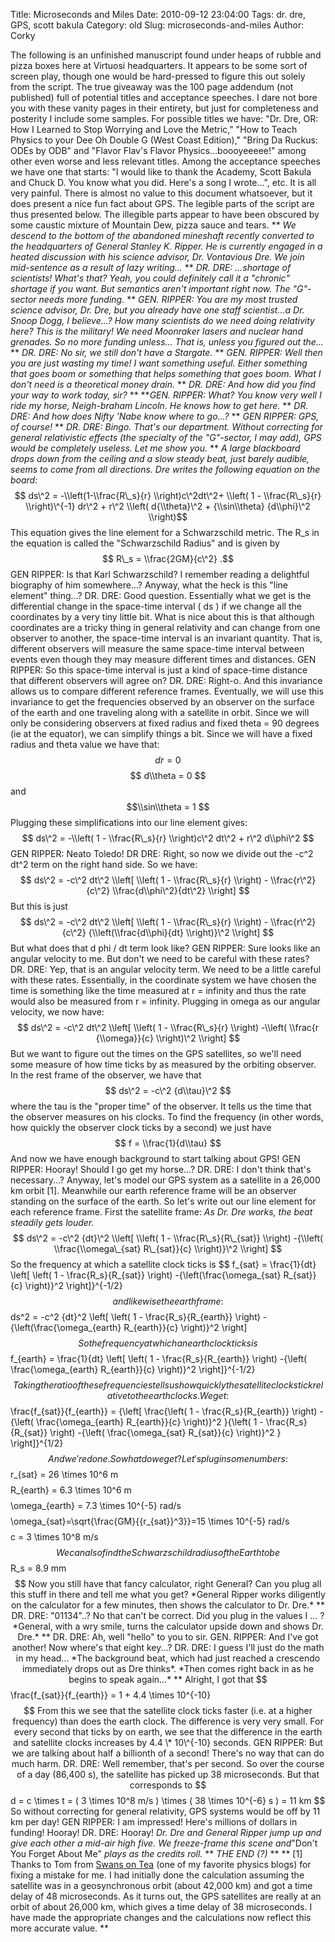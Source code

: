Title: Microseconds and Miles
Date: 2010-09-12 23:04:00
Tags: dr. dre, GPS, scott bakula
Category: old
Slug: microseconds-and-miles
Author: Corky


The following is an unfinished manuscript found under heaps of rubble
and pizza boxes here at Virtuosi headquarters. It appears to be some
sort of screen play, though one would be hard-pressed to figure this out
solely from the script. The true giveaway was the 100 page addendum (not
published) full of potential titles and acceptance speeches. I dare not
bore you with these vanity pages in their entirety, but just for
completeness and posterity I include some samples.
For possible titles we have: "Dr. Dre, OR: How I Learned to Stop
Worrying and Love the Metric," "How to Teach Physics to your Dee Oh
Double G (West Coast Edition)," "Bring Da Ruckus: ODEs by ODB" and
"Flavor Flav's Flavor Physics...boooyeeeee!" among other even worse and
less relevant titles.
Among the acceptance speeches we have one that starts: "I would like to
thank the Academy, Scott Bakula and Chuck D. You know what you did.
Here's a song I wrote...", etc. It is all very painful.
There is almost no value to this document whatsoever, but it does
present a nice fun fact about GPS. The legible parts of the script are
thus presented below. The illegible parts appear to have been obscured
by some caustic mixture of Mountain Dew, pizza sauce and tears. ** *We
descend to the bottom of the abandoned mineshaft recently converted to
the headquarters of General Stanley K. Ripper. He is currently engaged
in a heated discussion with his science advisor, Dr. Vontavious Dre. We
join mid-sentence as a result of lazy writing...*
**
*DR. DRE: ...shortage of scientists! What's that? Yeah, you could
definitely call it a "chronic" shortage if you want. But semantics
aren't important right now. The "G"-sector needs more funding.*
**
*GEN. RIPPER: You are my most trusted science advisor, Dr. Dre, but you
already have one staff scientist...a Dr. Snoop Dogg, I believe...? How
many scientists do we need doing relativity here? This is the military!
We need Moonraker lasers and nuclear hand grenades. So no more funding
unless... That is, unless you figured out the...*
**
*DR. DRE: No sir, we still don't have a Stargate.*
**
*GEN. RIPPER: Well then you are just wasting my time! I want something
useful. Either something that goes boom or something that helps
something that goes boom. What I don't need is a theoretical money
drain.*
**
*DR. DRE: And how did you find your way to work today, sir?*
**
***GEN. RIPPER: What? You know very well I ride my horse, Neigh-braham
Lincoln. He knows how to get here.*
**
*DR. DRE: And how does Nifty 'Nabe know where to go...?*
**
*GEN RIPPER: GPS, of course!*
**
*DR. DRE: Bingo. That's our department. Without correcting for general
relativistic effects (the specialty of the "G"-sector, I may add), GPS
would be completely useless. Let me show you.*
**
*A large blackboard drops down from the ceiling and a slow steady beat,
just barely audible, seems to come from all directions. Dre writes the
following equation on the board:*
$$ ds\^2 = -\\left(1-\\frac{R\_s}{r} \\right)c\^2dt\^2+ \\left( 1 -
\\frac{R\_s}{r} \\right)\^{-1} dr\^2 + r\^2 \\left( d{\\theta}\^2 +
{\\sin\\theta} {d\\phi}\^2 \\right)$$
This equation gives the line element for a Schwarzschild metric. The
R\_s in the equation is called the "Schwarzschild Radius" and is given
by
$$ R\_s = \\frac{2GM}{c\^2} .$$
GEN RIPPER: Is that Karl Schwarzschild? I remember reading a delightful
biography of him somewhere...? Anyway, what the heck is this "line
element" thing...?
DR. DRE: Good question. Essentially what we get is the differential
change in the space-time interval ( ds ) if we change all the
coordinates by a very tiny little bit. What is nice about this is that
although coordinates are a tricky thing in general relativity and can
change from one observer to another, the space-time interval is an
invariant quantity. That is, different observers will measure the same
space-time interval between events even though they may measure
different times and distances.
GEN RIPPER: So this space-time interval is just a kind of space-time
distance that different observers will agree on?
DR. DRE: Right-o. And this invariance allows us to compare different
reference frames. Eventually, we will use this invariance to get the
frequencies observed by an observer on the surface of the earth and one
traveling along with a satellite in orbit. Since we will only be
considering observers at fixed radius and fixed theta = 90 degrees (ie
at the equator), we can simplify things a bit. Since we will have a
fixed radius and theta value we have that:
$$ dr = 0 $$
$$ d\\theta = 0 $$
and
$$\\sin\\theta = 1 $$
Plugging these simplifications into our line element gives:
$$ ds\^2 = -\\left( 1 - \\frac{R\_s}{r} \\right)c\^2 dt\^2 + r\^2
d\\phi\^2 $$
GEN RIPPER: Neato Toledo!
DR DRE: Right, so now we divide out the -c\^2 dt\^2 term on the right
hand side. So we have:
$$ ds\^2 = -c\^2 dt\^2 \\left[ \\left( 1 - \\frac{R\_s}{r} \\right) -
\\frac{r\^2}{c\^2} \\frac{d\\phi\^2}{dt\^2} \\right] $$
But this is just $$ ds\^2 = -c\^2 dt\^2 \\left[ \\left( 1 -
\\frac{R\_s}{r} \\right) - \\frac{r\^2}{c\^2} {\\left(\\frac{d\\phi}{dt}
\\right)}\^2 \\right] $$
But what does that d phi / dt term look like?
GEN RIPPER: Sure looks like an angular velocity to me. But don't we need
to be careful with these rates?
DR. DRE: Yep, that is an angular velocity term. We need to be a little
careful with these rates. Essentially, in the coordinate system we have
chosen the time is something like the time measured at r = infinity and
thus the rate would also be measured from r = infinity. Plugging in
omega as our angular velocity, we now have:
$$ ds\^2 = -c\^2 dt\^2 \\left[ \\left( 1 - \\frac{R\_s}{r} \\right)
-\\left( \\frac{r {\\omega}}{c} \\right)\^2 \\right] $$
But we want to figure out the times on the GPS satellites, so we'll need
some measure of how time ticks by as measured by the orbiting observer.
In the rest frame of the observer, we have that
$$ ds\^2 = -c\^2 {d\\tau}\^2 $$
where the tau is the "proper time" of the observer. It tells us the time
that the observer measures on his clocks. To find the frequency (in
other words, how quickly the observer clock ticks by a second) we just
have
$$ f = \\frac{1}{d\\tau} $$
And now we have enough background to start talking about GPS!
GEN RIPPER: Hooray! Should I go get my horse...?
DR. DRE: I don't think that's necessary...? Anyway, let's model our GPS
system as a satellite in a 26,000 km orbit [1]. Meanwhile our earth
reference frame will be an observer standing on the surface of the
earth. So let's write out our line element for each reference frame.
First the satellite frame:
*As Dr. Dre works, the beat steadily gets louder.*
$$ ds\^2 = -c\^2 {dt}\^2 \\left[ \\left( 1 - \\frac{R\_s}{R\_{sat}}
\\right) -{\\left( \\frac{\\omega\_{sat} R\_{sat}}{c} \\right)}\^2
\\right] $$
So the frequency at which a satellite clock ticks is
$$ f\_{sat} = \\frac{1}{dt} \\left[ \\left( 1 - \\frac{R\_s}{R\_{sat}}
\\right) -{\\left(\\frac{\\omega\_{sat} R\_{sat}}{c} \\right)}\^2
\\right]}\^{-1/2} $$ and likewise the earth frame:
$$ ds\^2 = -c\^2 {dt}\^2 \\left[ \\left( 1 - \\frac{R\_s}{R\_{earth}}
\\right) -{\\left(\\frac{\\omega\_{earth} R\_{earth}}{c} \\right)}\^2
\\right] $$
So the frequency at which an earth clock ticks is
$$ f\_{earth} = \\frac{1}{dt} \\left[ \\left( 1 -
\\frac{R\_s}{R\_{earth}} \\right) -{\\left( \\frac{\\omega\_{earth}
R\_{earth}}{c} \\right)}\^2 \\right]}\^{-1/2} $$
Taking the ratio of these frequencies tells us how quickly the satellite
clocks tick relative to the earth clocks. We get:
$$ \\frac{f\_{sat}}{f\_{earth}} = {\\left[ \\frac{\\left( 1 -
\\frac{R\_s}{R\_{earth}} \\right) -{\\left( \\frac{\\omega\_{earth}
R\_{earth}}{c} \\right)}\^2 }{\\left( 1 - \\frac{R\_s}{R\_{sat}}
\\right) -{\\left( \\frac{\\omega\_{sat} R\_{sat}}{c} \\right)}\^2 }
\\right]}\^{1/2} $$
And we're done. So what do we get? Let's plug in some numbers:
$$ r\_{sat} = 26 \\times 10\^6 m $$
$$ R\_{earth} = 6.3 \\times 10\^6 m$$
$$\\omega\_{earth} = 7.3 \\times 10\^{-5} rad/s $$
$$\\omega\_{sat}=\\sqrt{\\frac{GM}{{r\_{sat}}\^3}}=15 \\times 10\^{-5}
rad/s $$
$$ c = 3 \\times 10\^8 m/s $$
We can also find the Schwarzschild radius of the Earth to be
$$ R\_s = 8.9 mm $$
Now you still have that fancy calculator, right General? Can you plug
all this stuff in there and tell me what you get?
*General Ripper works diligently on the calculator for a few minutes,
then shows the calculator to Dr. Dre.*
**
DR. DRE: "01134"..? No that can't be correct. Did you plug in the values
I ... ?
*General, with a wry smile, turns the calculator upside down and shows
Dr. Dre.*
**
DR. DRE: Ah, well "hello" to you to sir. GEN. RIPPER: And I've got
another! Now where's that eight key...? DR. DRE: I guess I'll just do
the math in my head...
*The background beat, which had just reached a crescendo immediately
drops out as Dre thinks*. *Then comes right back in as he begins to
speak again...*
**
Alright, I got that
$$\\frac{f\_{sat}}{f\_{earth}} = 1 + 4.4 \\times 10\^{-10} $$
From this we see that the satellite clock ticks faster (i.e. at a higher
frequency) than does the earth clock. The difference is very very small.
For every second that ticks by on earth, we see that the difference in
the earth and satellite clocks increases by 4.4 \* 10\^{-10} seconds.
GEN RIPPER: But we are talking about half a billionth of a second!
There's no way that can do much harm.
DR. DRE: Well remember, that's per second. So over the course of a day
(86,400 s), the satellite has picked up 38 microseconds. But that
corresponds to
$$ d = c \\times t = ( 3 \\times 10\^8 m/s ) \\times ( 38 \\times
10\^{-6} s ) = 11 km $$
So without correcting for general relativity, GPS systems would be off
by 11 km per day!
GEN RIPPER: I am impressed! Here's millions of dollars in funding!
Hooray!
DR. DRE: Hooray!
*Dr. Dre and General Ripper jump up and give each other a mid-air high
five. We freeze-frame this scene and*"Don't You Forget About Me" *plays
as the credits roll.*
**
*THE END (?)* ** ** [1] Thanks to Tom from [Swans on
Tea](http://blogs.scienceforums.net/swansont/) (one of my favorite
physics blogs) for fixing a mistake for me. I had initially done the
calculation assuming the satellite was in a geosynchronous orbit (about
42,000 km) and got a time delay of 48 microseconds. As it turns out, the
GPS satellites are really at an orbit of about 26,000 km, which gives a
time delay of 38 microseconds. I have made the appropriate changes and
the calculations now reflect this more accurate value.
**
